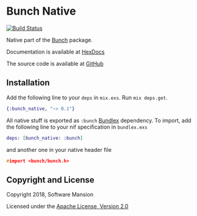 # Bunch Native

[![Build Status](https://travis-ci.com/membraneframework/bunch-native.svg?branch=master)](https://travis-ci.com/membraneframework/bunch-native)

Native part of the [Bunch](https://hex.pm/packages/bunch) package.

Documentation is available at [HexDocs](https://hexdocs.pm/bunch_native/)

The source code is available at [GitHub](https://github.com/membraneframework/bunch-native)

## Installation

Add the following line to your `deps` in `mix.exs`. Run `mix deps.get`.

```elixir
{:bunch_native, "~> 0.1"}
```

All native stuff is exported as `:bunch` [Bundlex](https://hex.pm/packages/bundlex) dependency.
To import, add the following line to your nif specification in `bundlex.exs`
```elixir
deps: [bunch_native: :bunch]
```
and another one in your native header file
```c
#import <bunch/bunch.h>
```

## Copyright and License

Copyright 2018, Software Mansion

Licensed under the [Apache License, Version 2.0](LICENSE)
